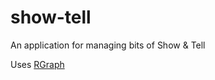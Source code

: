 show-tell
=========

An application for managing bits of Show &amp; Tell

Uses [RGraph](http://www.rgraph.net/)